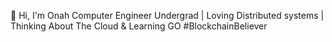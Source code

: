 👋 Hi, I'm Onah
Computer Engineer Undergrad | Loving Distributed systems | Thinking About The Cloud & Learning GO #BlockchainBeliever
